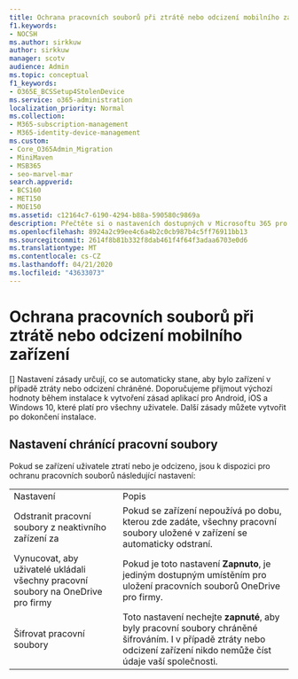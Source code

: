 ```yaml
---
title: Ochrana pracovních souborů při ztrátě nebo odcizení mobilního zařízení
f1.keywords:
- NOCSH
ms.author: sirkkuw
author: sirkkuw
manager: scotv
audience: Admin
ms.topic: conceptual
f1_keywords:
- O365E_BCSSetup4StolenDevice
ms.service: o365-administration
localization_priority: Normal
ms.collection:
- M365-subscription-management
- M365-identity-device-management
ms.custom:
- Core_O365Admin_Migration
- MiniMaven
- MSB365
- seo-marvel-mar
search.appverid:
- BCS160
- MET150
- MOE150
ms.assetid: c12164c7-6190-4294-b88a-590580c9869a
description: Přečtěte si o nastaveních dostupných v Microsoftu 365 pro firmy, které chrání pracovní soubory v případě ztráty nebo odcizení zařízení uživatele.
ms.openlocfilehash: 8924a2c99ee4c6a4b2c0cb987b4c5ff76911bb13
ms.sourcegitcommit: 2614f8b81b332f8dab461f4f64f3adaa6703e0d6
ms.translationtype: MT
ms.contentlocale: cs-CZ
ms.lasthandoff: 04/21/2020
ms.locfileid: "43633073"
---
```

# <a name="protect-work-files-when-a-mobile-device-is-lost-or-stolen"></a>Ochrana pracovních souborů při ztrátě nebo odcizení mobilního zařízení

[] Nastavení zásady určují, co se automaticky stane, aby bylo zařízení v případě ztráty nebo odcizení chráněné. Doporučujeme přijmout výchozí hodnoty během instalace k vytvoření zásad aplikací pro Android, iOS a Windows 10, které platí pro všechny uživatele. Další zásady můžete vytvořit po dokončení instalace.
  
## <a name="settings-that-protect-work-files"></a>Nastavení chránící pracovní soubory

Pokud se zařízení uživatele ztratí nebo je odcizeno, jsou k dispozici pro ochranu pracovních souborů následující nastavení:
  
|||
|:-----|:-----|
|Nastavení  <br/> |Popis  <br/> |
|Odstranit pracovní soubory z neaktivního zařízení za  <br/> |Pokud se zařízení nepoužívá po dobu, kterou zde zadáte, všechny pracovní soubory uložené v zařízení se automaticky odstraní.  <br/> |
|Vynucovat, aby uživatelé ukládali všechny pracovní soubory na OneDrive pro firmy  <br/> |Pokud je toto nastavení **Zapnuto**, je jediným dostupným umístěním pro uložení pracovních souborů OneDrive pro firmy.  <br/> |
|Šifrovat pracovní soubory  <br/> |Toto nastavení nechejte **zapnuté**, aby byly pracovní soubory chráněné šifrováním. I v případě ztráty nebo odcizení zařízení nikdo nemůže číst údaje vaší společnosti.  <br/> |
   

